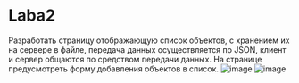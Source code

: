 # Laba2
Разработать страницу отображающую список объектов, с хранением их на сервере в файле, передача данных осуществляется по JSON, клиент и сервер общаются по средством передачи данных. На странице предусмотреть форму добавления объектов в список.
![image](https://github.com/KatherineKischenko/2_laba/assets/126405722/fa53b94d-f4ce-459d-bb13-fb5444b90603)
![image](https://github.com/KatherineKischenko/2_laba/assets/126405722/9677bfac-ce7e-406c-839d-72097514f121)
